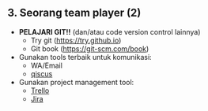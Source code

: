 ##  3. Seorang team player (2)

- **PELAJARI GIT!!** (dan/atau code version control lainnya)
  + Try git (<https://try.github.io>)
  + Git book (<https://git-scm.com/book>)
- Gunakan tools terbaik untuk komunikasi:
  + WA/Email
  + [qiscus](https://qisc.us)
- Gunakan project management tool:
  + [Trello](https://trello.com)
  + [Jira](https://www.atlassian.com/software/jira)
